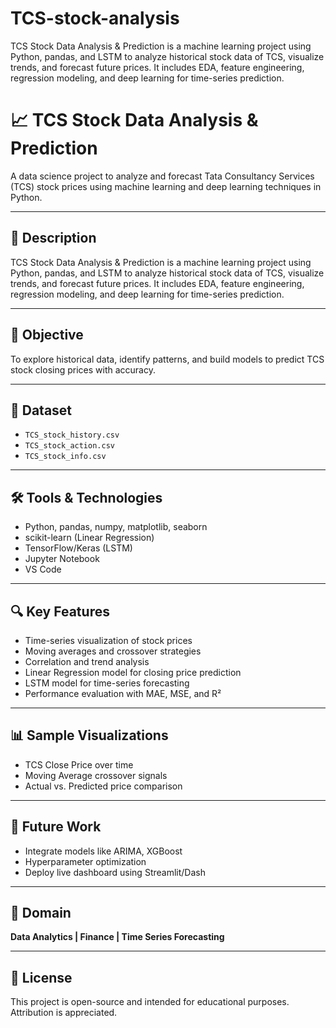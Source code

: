 # TCS-stock-analysis
TCS Stock Data Analysis &amp; Prediction is a machine learning project using Python, pandas, and LSTM to analyze historical stock data of TCS, visualize trends, and forecast future prices. It includes EDA, feature engineering, regression modeling, and deep learning for time-series prediction.
# 📈 TCS Stock Data Analysis & Prediction

A data science project to analyze and forecast Tata Consultancy Services (TCS) stock prices using machine learning and deep learning techniques in Python.

---

## 📌 Description

TCS Stock Data Analysis & Prediction is a machine learning project using Python, pandas, and LSTM to analyze historical stock data of TCS, visualize trends, and forecast future prices. It includes EDA, feature engineering, regression modeling, and deep learning for time-series prediction.

---

## 🧠 Objective

To explore historical data, identify patterns, and build models to predict TCS stock closing prices with accuracy.

---

## 📁 Dataset

- `TCS_stock_history.csv`
- `TCS_stock_action.csv`
- `TCS_stock_info.csv` 

---

## 🛠️ Tools & Technologies

- Python, pandas, numpy, matplotlib, seaborn
- scikit-learn (Linear Regression)
- TensorFlow/Keras (LSTM)
- Jupyter Notebook
- VS Code

---

## 🔍 Key Features

- Time-series visualization of stock prices
- Moving averages and crossover strategies
- Correlation and trend analysis
- Linear Regression model for closing price prediction
- LSTM model for time-series forecasting
- Performance evaluation with MAE, MSE, and R²

---

## 📊 Sample Visualizations

- TCS Close Price over time
- Moving Average crossover signals
- Actual vs. Predicted price comparison

---

## 🔮 Future Work

- Integrate models like ARIMA, XGBoost
- Hyperparameter optimization
- Deploy live dashboard using Streamlit/Dash

---

## 💼 Domain

**Data Analytics | Finance | Time Series Forecasting**

---

## 📄 License

This project is open-source and intended for educational purposes. Attribution is appreciated.

